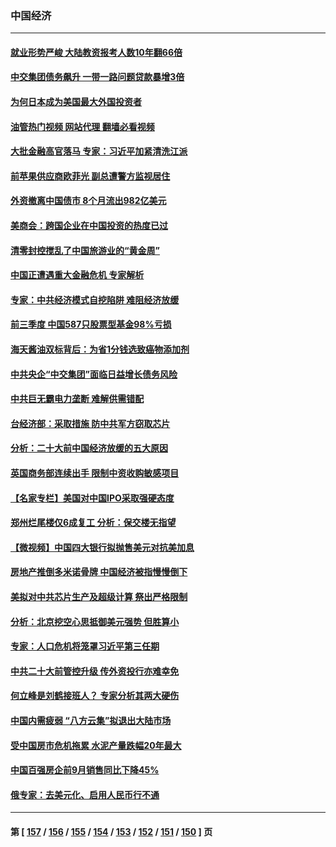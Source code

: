### 中国经济
---
#### [就业形势严峻 大陆教资报考人数10年翻66倍](../../pages/ncid283/n13840671.md?10071645) 
#### [中交集团债务飙升 一带一路问题贷款暴增3倍](../../pages/ncid283/n13840169.md?10071645) 
#### [为何日本成为美国最大外国投资者](../../pages/ncid283/n13840352.md?10071645) 
#### [油管热门视频 网站代理 翻墙必看视频](http://209.222.30.114:81/youtube.html?10071645)
#### [大批金融高官落马 专家：习近平加紧清洗江派](../../pages/ncid283/n13839933.md?10071645) 
#### [前苹果供应商欧菲光 副总遭警方监视居住](../../pages/ncid283/n13839926.md?10071645) 
#### [外资撤离中国债市 8个月流出982亿美元](../../pages/ncid283/n13839617.md?10071645) 
#### [美商会：跨国企业在中国投资的热度已过](../../pages/ncid283/n13840022.md?10071645) 
#### [清零封控搅乱了中国旅游业的“黄金周”](../../pages/ncid283/n13839981.md?10071645) 
#### [中国正遭遇重大金融危机 专家解析](../../pages/ncid283/n13839969.md?10071645) 
#### [专家：中共经济模式自挖陷阱 难阻经济放缓](../../pages/ncid283/n13839667.md?10071645) 
#### [前三季度 中国587只股票型基金98%亏损](../../pages/ncid283/n13839639.md?10071645) 
#### [海天酱油双标背后：为省1分钱选致癌物添加剂](../../pages/ncid283/n13839613.md?10071645) 
#### [中共央企“中交集团”面临日益增长债务风险](../../pages/ncid283/n13839605.md?10071645) 
#### [中共巨无霸电力垄断 难解供需错配](../../pages/ncid283/n13839573.md?10071645) 
#### [台经济部：采取措施 防中共军方窃取芯片](../../pages/ncid283/n13839586.md?10071645) 
#### [分析：二十大前中国经济放缓的五大原因](../../pages/ncid283/n13839458.md?10071645) 
#### [英国商务部连续出手 限制中资收购敏感项目](../../pages/ncid283/n13839408.md?10071645) 
#### [【名家专栏】美国对中国IPO采取强硬态度](../../pages/ncid283/n13838731.md?10071645) 
#### [郑州烂尾楼仅6成复工 分析：保交楼无指望](../../pages/ncid283/n13838860.md?10071645) 
#### [【微视频】中国四大银行拟抛售美元对抗美加息](../../pages/ncid283/n13838787.md?10071645) 
#### [房地产推倒多米诺骨牌 中国经济被指慢慢倒下](../../pages/ncid283/n13838727.md?10071645) 
#### [美拟对中共芯片生产及超级计算 祭出严格限制](../../pages/ncid283/n13838241.md?10071645) 
#### [分析：北京挖空心思抵御美元强势 但胜算小](../../pages/ncid283/n13838226.md?10071645) 
#### [专家：人口危机将笼罩习近平第三任期](../../pages/ncid283/n13837863.md?10071645) 
#### [中共二十大前管控升级 传外资投行亦难幸免](../../pages/ncid283/n13837738.md?10071645) 
#### [何立峰是刘鹤接班人？ 专家分析其两大硬伤](../../pages/ncid283/n13837737.md?10071645) 
#### [中国内需疲弱 “八方云集”拟退出大陆市场](../../pages/ncid283/n13837811.md?10071645) 
#### [受中国房市危机拖累 水泥产量跌幅20年最大](../../pages/ncid283/n13837657.md?10071645) 
#### [中国百强房企前9月销售同比下降45%](../../pages/ncid283/n13837475.md?10071645) 
#### [俄专家：去美元化、启用人民币行不通](../../pages/ncid283/n13837392.md?10071645) 

---
#### 第 [ [157](./157.md?10071645) / [156](./156.md?10071645) / [155](./155.md?10071645) / [154](./154.md?10071645) / [153](./153.md?10071645) / [152](./152.md?10071645) / [151](./151.md?10071645) / [150](./150.md?10071645) ] 页
